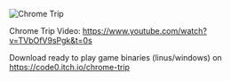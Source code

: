 ![Chrome Trip](https://github.com/enthus1ast/chromeTrip/blob/master/.raw/ChromeTrip2.png?raw=true)

Chrome Trip Video: https://www.youtube.com/watch?v=TVbOfV9sPgk&t=0s

Download ready to play game binaries (linus/windows) on https://code0.itch.io/chrome-trip
